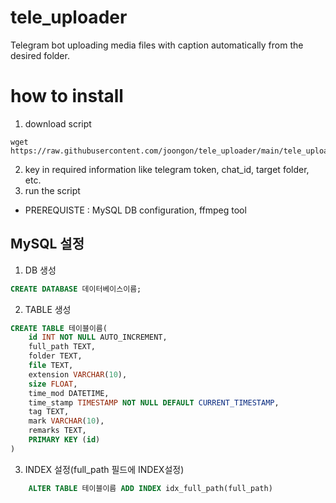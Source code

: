 # tele_uploader
Telegram bot uploading media files with caption automatically from the desired folder.

# how to install
1. download script
```shell
wget https://raw.githubusercontent.com/joongon/tele_uploader/main/tele_uploader.py
```
2. key in required information like telegram token, chat_id, target folder, etc.
3. run the script
* PREREQUISTE : MySQL DB configuration, ffmpeg tool

## MySQL 설정
1. DB 생성
```sql
CREATE DATABASE 데이터베이스이름;
```
2. TABLE 생성
```SQL
CREATE TABLE 테이블이름(
    id INT NOT NULL AUTO_INCREMENT,
    full_path TEXT,
    folder TEXT,
    file TEXT,
    extension VARCHAR(10),
    size FLOAT,
    time_mod DATETIME,
    time_stamp TIMESTAMP NOT NULL DEFAULT CURRENT_TIMESTAMP,
    tag TEXT,
    mark VARCHAR(10),
    remarks TEXT,
    PRIMARY KEY (id)
)
```
3. INDEX 설정(full_path 필드에 INDEX설정)
```SQL
    ALTER TABLE 테이블이름 ADD INDEX idx_full_path(full_path)
```